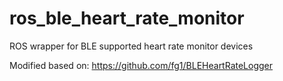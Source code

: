 # ros_ble_heart_rate_monitor
ROS wrapper for BLE supported heart rate monitor devices

Modified based on:
https://github.com/fg1/BLEHeartRateLogger
